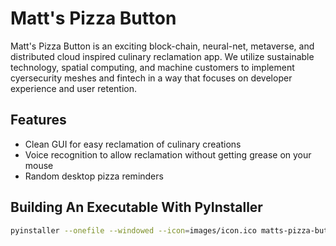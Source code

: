# Matt's Pizza Button
Matt's Pizza Button is an exciting block-chain, neural-net, metaverse, and distributed cloud inspired culinary reclamation app.
We utilize sustainable technology, spatial computing, and machine customers to implement cyersecurity meshes and fintech in a way that focuses on developer experience and user retention. 

## Features
  -  Clean GUI for easy reclamation of culinary creations
  -  Voice recognition to allow reclamation without getting grease on your mouse
  -  Random desktop pizza reminders
    
## Building An Executable With PyInstaller
```bash
pyinstaller --onefile --windowed --icon=images/icon.ico matts-pizza-button.py
```
